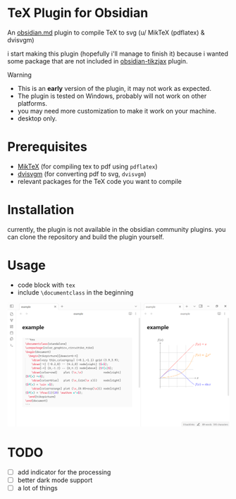 # TeX Plugin for Obsidian

An [obsidian.md](https://obsidian.md/) plugin to compile TeX to svg (u/ MikTeX (pdflatex) & dvisvgm)

i start making this plugin (hopefully i'll manage to finish it) because i wanted some package that are not included in [obsidian-tikzjax](https://github.com/artisticat1/obsidian-tikzjax) plugin.

> [!WARNING]
> - This is an **early** version of the plugin, it may not work as expected. 
> - The plugin is tested on Windows, probably will not work on other platforms.
> - you may need more customization to make it work on your machine.
> - desktop only.

# Prerequisites

- [MikTeX](https://miktex.org/download) (for compiling tex to pdf using `pdflatex`)
- [dvisvgm](https://dvisvgm.de/Downloads/) (for converting pdf to svg, `dvisvgm`)
- relevant packages for the TeX code you want to compile

# Installation

currently, the plugin is not available in the obsidian community plugins. you can clone the repository and build the plugin yourself.

# Usage

- code block with `tex`
- include `\documentclass` in the beginning

![alt text](image.png)

# TODO 

- [ ] add indicator for the processing
- [ ] better dark mode support
- [ ] a lot of things